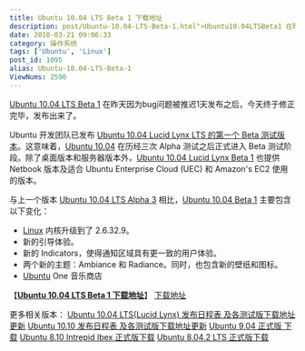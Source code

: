```yaml
---
title: Ubuntu 10.04 LTS Beta 1 下载地址
description: post/Ubuntu-10.04-LTS-Beta-1.html">Ubuntu10.04LTSBeta1 在昨天因为bug问题被推迟1天发布之后，今天终于修正完毕，发布出来了。Ubuntu开发团队已发布post/Ubuntu-10.04-LTS-Beta-1.html">Ubuntu10.04LucidLynxLTS的第一个Beta测试版本。这意味着，post/ubuntu-10.04-LTS-Lucid-Lynx.html">Ubuntu10.04在历经三次Alpha测试之后正式进入Beta测试阶段。除了桌面版本和服务器版本外，post/Ubuntu-10.04-LTS-Beta-1.html">Ubuntu10.04LucidLynx Beta1 也提供Netbook版本及适合UbuntuEnterpriseCloud(UEC)和Amazon'sEC2使用的版本。
date: 2010-03-21 09:06:33
category: 操作系统
tags: ['Ubuntu', 'Linux']
post_id: 1095
alias: Ubuntu-10.04-LTS-Beta-1
ViewNums: 2590
---
```


[Ubuntu 10.04 LTS Beta 1](/blog/ubuntu-1004-lts-beta-1) 在昨天因为bug问题被推迟1天发布之后，今天终于修正完毕，发布出来了。

Ubuntu 开发团队已发布 [Ubuntu 10.04 Lucid Lynx LTS 的第一个 Beta 测试版本](/blog/ubuntu-1004-lts-beta-1)。这意味着，[Ubuntu 10.04](/blog/ubuntu-1004-lts-lucid-lynx) 在历经三次 Alpha 测试之后正式进入 Beta 测试阶段。除了桌面版本和服务器版本外，[Ubuntu 10.04 Lucid Lynx Beta 1](/blog/ubuntu-1004-lts-beta-1) 也提供 Netbook 版本及适合 Ubuntu Enterprise Cloud (UEC) 和 Amazon's EC2 使用的版本。

与上一个版本 [Ubuntu 10.04 LTS Alpha 3](/blog/ubuntu-1004-lts-alpha-3) 相比，[Ubuntu 10.04 Beta 1](/blog/ubuntu-1004-lts-beta-1) 主要包含以下变化：

* [Linux](/tags/Linux) 内核升级到了 2.6.32.9。
* 新的引导体验。
* 新的 Indicators，使得通知区域具有更一致的用户体验。
* 两个新的主题：Ambiance 和 Radiance。同时，也包含新的壁纸和图标。
* [Ubuntu](/tags/Ubuntu) One 音乐商店

【[**Ubuntu 10.04 LTS Beta 1 下载地址**](/blog/ubuntu-1004-lts-beta-1)】
[下载地址](download.asp?id=401)

更多相关版本：
[Ubuntu 10.04 LTS(Lucid Lynx) 发布日程表 及各测试版下载地址更新](/blog/ubuntu-1004-lts-lucid-lynx)
[Ubuntu 10.10 发布日程表 及各测试版下载地址更新](/blog/ubuntu-1010 "ubuntu 1010 发布日程表 及各测试版下载地址更新")
[Ubuntu 9.04 正式版 下载](/blog/ubuntu-904-jaunty-jackalope-releaseschedule)
[Ubuntu 8.10 Intrepid Ibex 正式版下载](/blog/ubuntu-810-intrepid-ibex)
[Ubuntu 8.04.2 LTS 正式版下载](/blog/ubuntu-8042-lts)

